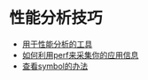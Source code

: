 # 性能分析技巧

* [用于性能分析的工具](ToolsUsedforAnalysisPerformance.md)
* [如何利用perf来采集你的应用信息](HowToProfileProgramWithPerf.md)
* [查看symbol的办法](HowToViewSymbol.md)
